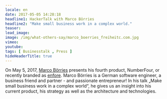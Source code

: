 ```yaml
---
locale: en
date: 2017-05-05 14:28:18
headline1: HackerTalk with Marco Börries
headline2: "Make small business work in a complex world."
teaser:
lead_image:
image: /img/what-others-say/marco_boerries_freiheitc.com.jpg
vimeo: 
youtube:
tags: [ Businesstalk , Press ]
hideHeaderTitle: true
---
```


On May 5, 2017, [Marco Börries](https://de.wikipedia.org/wiki/Marco_B%C3%B6rries) presents his fourth product, NumberFour, or recently branded as [enfore](https://www.enfore.com/). Marco Börries is a German software engineer, a business friend and partner - and passionate entrepreneur!
In his talk „Make small business work in a complex world“, he gives us an insight into his current product, his strategy as well as the architecture and technologies.



